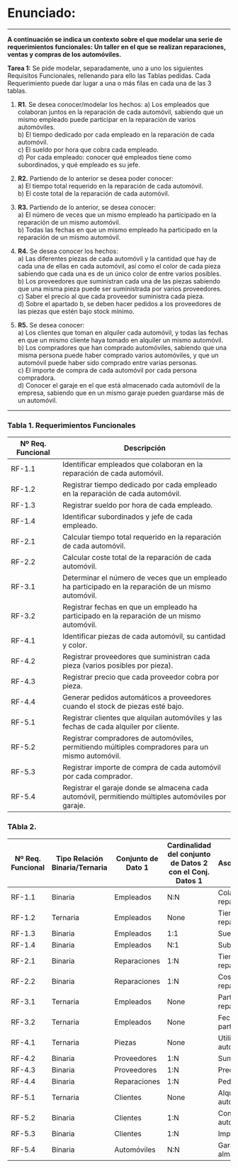 # Enunciado:

---

**A continuación se indica un contexto sobre el que modelar una serie de requerimientos funcionales: Un taller en el que se realizan reparaciones, ventas y compras de los automóviles.**

**Tarea 1:** Se pide modelar, separadamente, uno a uno los siguientes Requisitos Funcionales, rellenando para ello las Tablas pedidas. Cada Requerimiento puede dar lugar a una o más filas en cada una de las 3 tablas.

1. **R1.** Se desea conocer/modelar los hechos:
   a) Los empleados que colaboran juntos en la reparación de cada automóvil, sabiendo que un mismo empleado puede participar en la reparación de varios automóviles.  
   b) El tiempo dedicado por cada empleado en la reparación de cada automóvil.  
   c) El sueldo por hora que cobra cada empleado.  
   d) Por cada empleado: conocer qué empleados tiene como subordinados, y qué empleado es su jefe.

2. **R2.** Partiendo de lo anterior se desea poder conocer:  
   a) El tiempo total requerido en la reparación de cada automóvil.  
   b) El coste total de la reparación de cada automóvil.

3. **R3.** Partiendo de lo anterior, se desea conocer:  
   a) El número de veces que un mismo empleado ha participado en la reparación de un mismo automóvil.  
   b) Todas las fechas en que un mismo empleado ha participado en la reparación de un mismo automóvil.

4. **R4.** Se desea conocer los hechos:  
   a) Las diferentes piezas de cada automóvil y la cantidad que hay de cada una de ellas en cada automóvil, así como el color de cada pieza sabiendo que cada una es de un único color de entre varios posibles.  
   b) Los proveedores que suministran cada una de las piezas sabiendo que una misma pieza puede ser suministrada por varios proveedores.  
   c) Saber el precio al que cada proveedor suministra cada pieza.  
   d) Sobre el apartado b, se deben hacer pedidos a los proveedores de las piezas que estén bajo stock mínimo.

5. **R5.** Se desea conocer:  
   a) Los clientes que toman en alquiler cada automóvil, y todas las fechas en que un mismo cliente haya tomado en alquiler un mismo automóvil.  
   b) Los compradores que han comprado automóviles, sabiendo que una misma persona puede haber comprado varios automóviles, y que un automóvil puede haber sido comprado entre varias personas.  
   c) El importe de compra de cada automóvil por cada persona compradora.  
   d) Conocer el garaje en el que está almacenado cada automóvil de la empresa, sabiendo que en un mismo garaje pueden guardarse más de un automóvil.

--- 

### Tabla 1. Requerimientos Funcionales

| Nº Req. Funcional | Descripción                                                                                                                 |
|--------------------|-----------------------------------------------------------------------------------------------------------------------------|
| RF-1.1             | Identificar empleados que colaboran en la reparación de cada automóvil.                                                     |
| RF-1.2             | Registrar tiempo dedicado por cada empleado en la reparación de cada automóvil.                                             |
| RF-1.3             | Registrar sueldo por hora de cada empleado.                                                                                 |
| RF-1.4             | Identificar subordinados y jefe de cada empleado.                                                                           |
| RF-2.1             | Calcular tiempo total requerido en la reparación de cada automóvil.                                                         |
| RF-2.2             | Calcular coste total de la reparación de cada automóvil.                                                                    |
| RF-3.1             | Determinar el número de veces que un empleado ha participado en la reparación de un mismo automóvil.                        |
| RF-3.2             | Registrar fechas en que un empleado ha participado en la reparación de un mismo automóvil.                                  |
| RF-4.1             | Identificar piezas de cada automóvil, su cantidad y color.                                                                  |
| RF-4.2             | Registrar proveedores que suministran cada pieza (varios posibles por pieza).                                                |
| RF-4.3             | Registrar precio que cada proveedor cobra por pieza.                                                                         |
| RF-4.4             | Generar pedidos automáticos a proveedores cuando el stock de piezas esté bajo.                                              |
| RF-5.1             | Registrar clientes que alquilan automóviles y las fechas de cada alquiler por cliente.                                       |
| RF-5.2             | Registrar compradores de automóviles, permitiendo múltiples compradores para un mismo automóvil.                             |
| RF-5.3             | Registrar importe de compra de cada automóvil por cada comprador.                                                            |
| RF-5.4             | Registrar el garaje donde se almacena cada automóvil, permitiendo múltiples automóviles por garaje.                          |

### TAbla 2.
| Nº Req. Funcional | Tipo Relación Binaria/Ternaria | Conjunto de Dato 1 | Cardinalidad del conjunto de Datos 2 con el Conj. Datos 1 | Asociación/Relación         | Cardinalidad del conjunto de Datos 1 con el Conj. Datos 2 | Conjunto de Dato 2 | Conjunto de Dato 3 |
|--------------------|--------------------------------|---------------------|-----------------------------------------------------------|-----------------------------|-----------------------------------------------------------|---------------------|--------------------|
| RF-1.1             | Binaria                       | Empleados           | N:N                                                       | Colaboran en reparaciones   | N:N                                                       | Reparaciones        | None               |
| RF-1.2             | Ternaria                      | Empleados           | None                                                      | Tiempo dedicado a reparaciones | None                                                      | Reparaciones        | Automóviles        |
| RF-1.3             | Binaria                       | Empleados           | 1:1                                                       | Sueldo por hora             | 1:1                                                       | Sueldo              | None               |
| RF-1.4             | Binaria                       | Empleados           | N:1                                                       | Subordinado-Jefe            | 1:N                                                       | Empleados           | None               |
| RF-2.1             | Binaria                       | Reparaciones        | 1:N                                                       | Tiempo total de reparación  | N:1                                                       | Automóviles         | None               |
| RF-2.2             | Binaria                       | Reparaciones        | 1:N                                                       | Coste total de reparación   | N:1                                                       | Automóviles         | None               |
| RF-3.1             | Ternaria                      | Empleados           | None                                                      | Participan en reparaciones  | None                                                      | Reparaciones        | Automóviles        |
| RF-3.2             | Ternaria                      | Empleados           | None                                                      | Fechas de participación     | None                                                      | Reparaciones        | Fechas             |
| RF-4.1             | Ternaria                      | Piezas              | None                                                      | Utiliza piezas en automóviles | None                                                      | Reparaciones        | Automóviles        |
| RF-4.2             | Binaria                       | Proveedores         | 1:N                                                       | Suministran piezas          | N:1                                                       | Piezas              | None               |
| RF-4.3             | Binaria                       | Proveedores         | 1:N                                                       | Precio por pieza            | N:1                                                       | Piezas              | None               |
| RF-4.4             | Binaria                       | Reparaciones        | 1:N                                                       | Pedidos automáticos         | N:1                                                       | Proveedores         | None               |
| RF-5.1             | Ternaria                      | Clientes            | None                                                      | Alquiler de automóviles     | None                                                      | Automóviles         | Fechas             |
| RF-5.2             | Binaria                       | Clientes            | 1:N                                                       | Compra de automóviles       | N:1                                                       | Automóviles         | None               |
| RF-5.3             | Binaria                       | Clientes            | 1:N                                                       | Importe de compra           | N:1                                                       | Automóviles         | None               |
| RF-5.4             | Binaria                       | Automóviles         | N:N                                                       | Garaje de almacenamiento    | N:N                                                       | Garajes             | None               |
